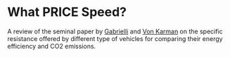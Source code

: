 # What PRICE Speed?

A review of the seminal paper by [Gabrielli](https://en.wikipedia.org/wiki/Giuseppe_Gabrielli) and [Von Karman](https://en.wikipedia.org/wiki/Theodore_von_K%C3%A1rm%C3%A1n) on the specific resistance offered by different type of vehicles for comparing their energy efficiency and CO2 emissions.

